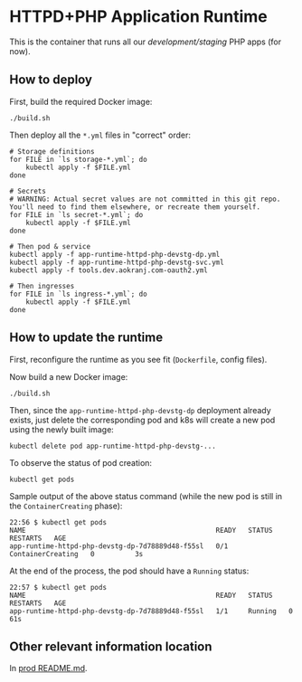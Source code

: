 # HTTPD+PHP Application Runtime

This is the container that runs all our _development/staging_ PHP apps (for now).



## How to deploy

First, build the required Docker image:
```
./build.sh
```

Then deploy all the `*.yml` files in "correct" order:
```
# Storage definitions
for FILE in `ls storage-*.yml`; do
    kubectl apply -f $FILE.yml
done

# Secrets
# WARNING: Actual secret values are not committed in this git repo. You'll need to find them elsewhere, or recreate them yourself.
for FILE in `ls secret-*.yml`; do
    kubectl apply -f $FILE.yml
done

# Then pod & service
kubectl apply -f app-runtime-httpd-php-devstg-dp.yml
kubectl apply -f app-runtime-httpd-php-devstg-svc.yml
kubectl apply -f tools.dev.aokranj.com-oauth2.yml

# Then ingresses
for FILE in `ls ingress-*.yml`; do
    kubectl apply -f $FILE.yml
done
```



## How to update the runtime

First, reconfigure the runtime as you see fit (`Dockerfile`, config files).

Now build a new Docker image:
```
./build.sh
```

Then, since the `app-runtime-httpd-php-devstg-dp` deployment already exists, just delete
the corresponding pod and k8s will create a new pod using the newly built image:
```
kubectl delete pod app-runtime-httpd-php-devstg-...
```

To observe the status of pod creation:
```
kubectl get pods
```

Sample output of the above status command (while the new pod is still in the `ContainerCreating` phase):
```
22:56 $ kubectl get pods
NAME                                               READY   STATUS              RESTARTS   AGE
app-runtime-httpd-php-devstg-dp-7d78889d48-f55sl   0/1     ContainerCreating   0          3s
```

At the end of the process, the pod should have a `Running` status:
```
22:57 $ kubectl get pods
NAME                                               READY   STATUS    RESTARTS   AGE
app-runtime-httpd-php-devstg-dp-7d78889d48-f55sl   1/1     Running   0          61s
```



## Other relevant information location

In [prod README.md](../app-runtime-httpd-php-prod/README.md).
